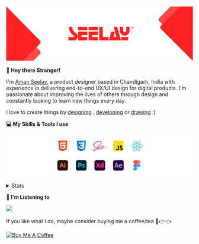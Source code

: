 [![banner](./images/seelay.svg)](https://www.seelay.in)

**👋 Hey there Stranger!**

I'm [Aman Seelay](https://www.seelay.in), a product designer based in Chandigarh, India with experience in delivering end-to-end UX/UI design for digital products. I'm passionate about improving the lives of others through design and constantly looking to learn new things every day.

I love to create things by [designing](https://www.seelay.in/#work) , [developing](https://www.seelay.in/#projects) or [drawing](https://art.seelay.in) :)

**💻 My Skills & Tools I use**

[![banner](./images/skills&tools.svg)](https://www.seelay.in/about)

<details>
  <summary>Stats</summary>

---

<!--START_SECTION:waka-->
![Profile Views](http://img.shields.io/badge/Profile%20Views-9-blue)

**🐱 My GitHub Data** 

> 📦 510.6 kB Used in GitHub's Storage 
 > 
> 🏆 299 Contributions in the Year 2023
 > 
> 💼 Opted to Hire
 > 
> 📜 1 Public Repository 
 > 
> 🔑 45 Private Repository 
 > 
**I'm a Night 🦉** 

```text
🌞 Morning                274 commits         █████░░░░░░░░░░░░░░░░░░░░   18.25 % 
🌆 Daytime                256 commits         ████░░░░░░░░░░░░░░░░░░░░░   17.06 % 
🌃 Evening                460 commits         ████████░░░░░░░░░░░░░░░░░   30.65 % 
🌙 Night                  511 commits         █████████░░░░░░░░░░░░░░░░   34.04 % 
```
📅 **I'm Most Productive on Sunday** 

```text
Monday                   189 commits         ███░░░░░░░░░░░░░░░░░░░░░░   12.59 % 
Tuesday                  273 commits         █████░░░░░░░░░░░░░░░░░░░░   18.19 % 
Wednesday                146 commits         ██░░░░░░░░░░░░░░░░░░░░░░░   09.73 % 
Thursday                 250 commits         ████░░░░░░░░░░░░░░░░░░░░░   16.66 % 
Friday                   169 commits         ███░░░░░░░░░░░░░░░░░░░░░░   11.26 % 
Saturday                 200 commits         ███░░░░░░░░░░░░░░░░░░░░░░   13.32 % 
Sunday                   274 commits         █████░░░░░░░░░░░░░░░░░░░░   18.25 % 
```


📊 **This Week I Spent My Time On** 

```text
🕑︎ Time Zone: Asia/Kolkata

💬 Programming Languages: 
JavaScript               3 hrs 11 mins       ████████████░░░░░░░░░░░░░   49.39 % 
Other                    2 hrs 36 mins       ██████████░░░░░░░░░░░░░░░   40.37 % 
TypeScript               35 mins             ██░░░░░░░░░░░░░░░░░░░░░░░   09.22 % 
Markdown                 1 min               ░░░░░░░░░░░░░░░░░░░░░░░░░   00.50 % 
JSON                     1 min               ░░░░░░░░░░░░░░░░░░░░░░░░░   00.40 % 

🔥 Editors: 
VS Code                  3 hrs 51 mins       ███████████████░░░░░░░░░░   59.64 % 
Edge                     2 hrs 36 mins       ██████████░░░░░░░░░░░░░░░   40.36 % 

💻 Operating System: 
Windows                  6 hrs 28 mins       █████████████████████████   100.00 % 
```

**I Mostly Code in JavaScript** 

```text
JavaScript               32 repos            █████████████████░░░░░░░░   68.09 % 
TypeScript               12 repos            ██████░░░░░░░░░░░░░░░░░░░   25.53 % 
Java                     3 repos             ██░░░░░░░░░░░░░░░░░░░░░░░   06.38 % 
```




 Last Updated on 03/08/2023 06:37:39 UTC
<!--END_SECTION:waka-->

---

 </details>

**🎵 I'm Listening to**

<object data="https://now-play.vercel.app/api/generate?uid=7a17a86e-d6b7-43b5-8d9c-1d6dae42a779" >

  <img src="https://now-play.vercel.app/api/generate?uid=7a17a86e-d6b7-43b5-8d9c-1d6dae42a779" />

</object>

If you like what I do, maybe consider buying me a coffee/tea 🥺👉👈

<a href="https://www.buymeacoffee.com/seelay" target="_blank"><img src="https://cdn.buymeacoffee.com/buttons/v2/default-red.png" alt="Buy Me A Coffee" width="150" ></a>
